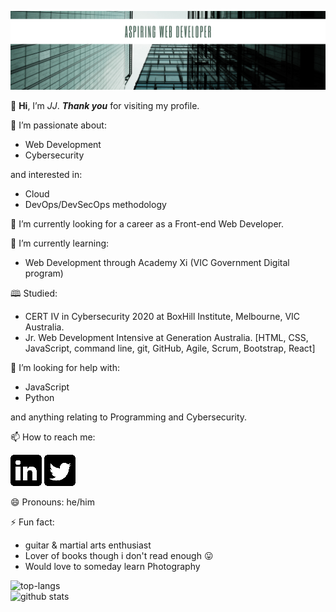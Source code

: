 ![](images/github.png)

👋 **Hi**, I’m _JJ_. **_Thank you_** for visiting my profile.

👀 I’m passionate about:
- Web Development
- Cybersecurity

and interested in:
- Cloud
- DevOps/DevSecOps methodology

🔭 I’m currently looking for a career as a Front-end Web Developer.

🌱 I’m currently learning:
- Web Development through Academy Xi (VIC Government Digital program)

🕮 Studied:
- CERT IV in Cybersecurity 2020 at BoxHill Institute, Melbourne, VIC Australia.
- Jr. Web Development Intensive at Generation Australia.
[HTML, CSS, JavaScript, command line, git, GitHub, Agile, Scrum, Bootstrap, React]

🤔 I’m looking for help with:
- JavaScript
- Python

and anything relating to Programming and Cybersecurity.

📫 How to reach me:

[![](images/linkedin50x50.png)](https://www.linkedin.com/in/IamJJChang/)
[![](images/twitter50x50.png)](https://twitter.com/IamJJChang)

😄 Pronouns: he/him

⚡ Fun fact:
- guitar & martial arts enthusiast
- Lover of books though i don't read enough 😛 
- Would love to someday learn Photography

![top-langs](https://github-readme-stats.vercel.app/api/top-langs?username=Jayz-lab&show_icons=true&theme=radical)
<br>
![github stats](https://github-readme-stats.vercel.app/api?username=Jayz-lab&show_icons=true&theme=radical)


<!---
Jayz-lab/Jayz-lab is a ✨ special ✨ repository because its `README.md` (this file) appears on your GitHub profile.
You can click the Preview link to take a look at your changes.
- 🔭 I’m currently working on …
- 🌱 I’m currently learning …
- 👯 I’m looking to collaborate on …
- 🤔 I’m looking for help with …
- 💬 Ask me about …
- 📫 How to reach me: …
- 😄 Pronouns: …
- ⚡ Fun fact: …
https://sarah-hart-landolt.medium.com/6-easy-steps-to-create-a-beautiful-github-profile-readme-edc7840b2c7
https://www.iconfinder.com/social-media-icons
https://docs.github.com/en/github/writing-on-github/getting-started-with-writing-and-formatting-on-github/basic-writing-and-formatting-syntax

syntax for spacing in filename.png -> ![](images/linkedin%20filename.png) %20
--->
